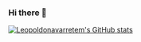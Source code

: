 ### Hi there 👋

<!--
**leopoldonavarretem/leopoldonavarretem** is a ✨ _special_ ✨ repository because its `README.md` (this file) appears on your GitHub profile.

Here are some ideas to get you started:

- 🔭 I’m currently working on ...
- 🌱 I’m currently learning ...
- 👯 I’m looking to collaborate on ...
- 🤔 I’m looking for help with ...
- 💬 Ask me about ...
- 📫 How to reach me: ...
- 😄 Pronouns: ...
- ⚡ Fun fact: ...
-->


[![Leopoldonavarretem's GitHub stats](https://github-readme-stats.vercel.app/api?username=leopoldonavarretem)](https://github.com/leopoldonavarretem/github-readme-stats)
